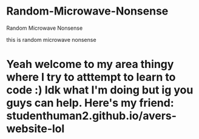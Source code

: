 # Random-Microwave-Nonsense
Random Microwave Nonsense
<!DOCTYPE html>
<head>this is random microwave nonsense</head>
<h1> Yeah welcome to my area thingy where I try to atttempt to learn to code :) Idk what I'm doing but ig you guys can help. Here's my friend: <a>studenthuman2.github.io/avers-website-lol</a> </h1>
